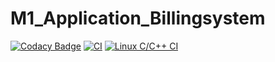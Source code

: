 # M1_Application_Billingsystem

[![Codacy Badge](https://api.codacy.com/project/badge/Grade/dd3e41afec794b2599cc532ea0c0bfd5)](https://app.codacy.com/gh/madesh1604/M1_Application_Billingsystem?utm_source=github.com&utm_medium=referral&utm_content=madesh1604/M1_Application_Billingsystem&utm_campaign=Badge_Grade_Settings)
[![CI](https://github.com/madesh1604/M1_Application_Billingsystem/actions/workflows/main.yml/badge.svg)](https://github.com/madesh1604/M1_Application_Billingsystem/actions/workflows/main.yml)
[![Linux C/C++ CI](https://github.com/madesh1604/M1_Application_Billingsystem/actions/workflows/c-cpp.yml/badge.svg)](https://github.com/madesh1604/M1_Application_Billingsystem/actions/workflows/c-cpp.yml)
